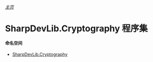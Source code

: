 ###### [主页](./Index.md "主页")
# SharpDevLib.Cryptography 程序集
#### 命名空间
* [SharpDevLib.Cryptography](./SharpDevLib.Cryptography.namespace.md "SharpDevLib.Cryptography")
